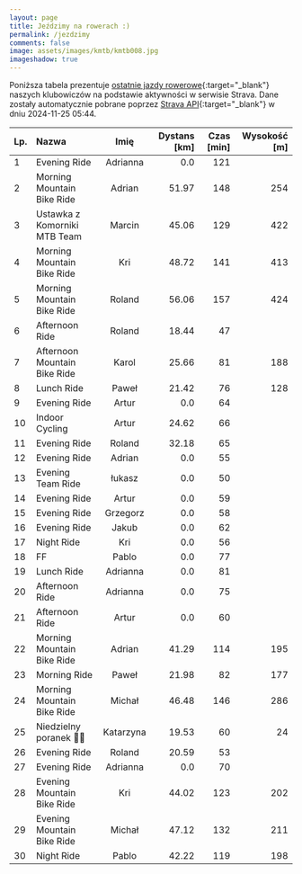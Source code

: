```yaml
---
layout: page
title: Jeździmy na rowerach :)
permalink: /jezdzimy
comments: false
image: assets/images/kmtb/kmtb008.jpg
imageshadow: true
---
```


Poniższa tabela prezentuje [ostatnie jazdy rowerowe](https://www.strava.com/clubs/336381){:target="_blank"} naszych klubowiczów na podstawie aktywności w serwisie Strava. Dane zostały automatycznie pobrane poprzez [Strava API](https://developers.strava.com/docs/reference/#api-Clubs-getClubActivitiesById){:target="_blank"} w dniu 2024-11-25 05:44.

Lp. | Nazwa | Imię | Dystans [km] | Czas [min] | Wysokość [m]
:--- | :--- | :---: | ---: | ---: | ---:
1|Evening Ride|Adrianna|0.0|121|
2|Morning Mountain Bike Ride|Adrian|51.97|148|254
3|Ustawka z Komorniki MTB Team|Marcin|45.06|129|422
4|Morning Mountain Bike Ride|Kri|48.72|141|413
5|Morning Mountain Bike Ride|Roland|56.06|157|424
6|Afternoon Ride|Roland|18.44|47|
7|Afternoon Mountain Bike Ride|Karol|25.66|81|188
8|Lunch Ride|Paweł|21.42|76|128
9|Evening Ride|Artur|0.0|64|
10|Indoor Cycling|Artur|24.62|66|
11|Evening Ride|Roland|32.18|65|
12|Evening Ride|Adrian|0.0|55|
13|Evening Team Ride|łukasz|0.0|50|
14|Evening Ride|Artur|0.0|59|
15|Evening Ride|Grzegorz|0.0|58|
16|Evening Ride|Jakub|0.0|62|
17|Night Ride|Kri|0.0|56|
18|FF|Pablo|0.0|77|
19|Lunch Ride|Adrianna|0.0|81|
20|Afternoon Ride|Adrianna|0.0|75|
21|Afternoon Ride|Artur|0.0|60|
22|Morning Mountain Bike Ride|Adrian|41.29|114|195
23|Morning Ride|Paweł|21.98|82|177
24|Morning Mountain Bike Ride|Michał|46.48|146|286
25|Niedzielny poranek 💚🚴|Katarzyna|19.53|60|24
26|Evening Ride|Roland|20.59|53|
27|Evening Ride|Adrianna|0.0|70|
28|Evening Mountain Bike Ride|Kri|44.02|123|202
29|Evening Mountain Bike Ride|Michał|47.12|132|211
30|Night Ride|Pablo|42.22|119|198
